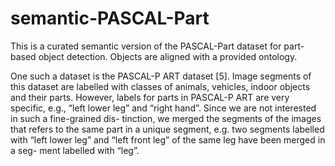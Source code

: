 # semantic-PASCAL-Part
This is a curated semantic version of the PASCAL-Part dataset for part-based object detection. Objects are aligned with a provided ontology.




One such a dataset is the PASCAL-P ART dataset
[5]. Image segments of this dataset are labelled with
classes of animals, vehicles, indoor objects and their
parts. However, labels for parts in PASCAL-P ART are
very specific, e.g., “left lower leg” and “right hand”.
Since we are not interested in such a fine-grained dis-
tinction, we merged the segments of the images that
refers to the same part in a unique segment, e.g. two
segments labelled with “left lower leg” and “left front
leg” of the same leg have been merged in a seg-
ment labelled with “leg”.
